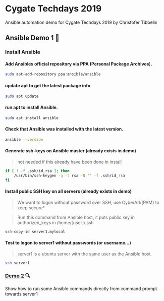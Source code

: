 # Cygate Techdays 2019
Ansible automation demo for Cygate Techdays 2019 by Christofer Tibbelin

## Ansible Demo 1 :dvd:

### Install Ansible

#### Add Ansibles official repository via PPA (Personal Package Archives).
```sh
sudo apt-add-repository ppa:ansible/ansible
```

#### update apt to get the latest package info.
```sh
sudo apt update
```

#### run apt to install Ansible.
```sh
sudo apt install ansible
```

#### Check that Ansible was installed with the latest version.
```sh
ansible --version
```

#### Generate ssh-keys on Ansible master (already exists in demo)
> not needed if this already have been done in install
```sh
if [ ! -f .ssh/id_rsa ]; then
    /usr/bin/ssh-keygen -q -t rsa -N '' -f .ssh/id_rsa
fi
```

#### Install public SSH key on all servers (already exists in demo)
> We want to logon without password over SSH, use CyberArk(PAM) to keep secure*

> Run this command from Ansible host, it puts public key in authorized_keys in /home/[user]/.ssh
```sh
ssh-copy-id server1.mylocal
```

#### Test to logon to server1 without passwords (or username...)
> server1 is a ubuntu server with the same user as the Ansible host.
```sh
ssh server1
```

### [Demo 2](../demo2/) :mag:
Show how to run some Ansible commands directly from command prompt towards server1
